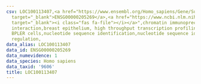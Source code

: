 ```yaml
---
csv: LOC100113407,<a href="https://www.ensembl.org/Homo_sapiens/Gene/Summary?db=core;g=ENSG00000205269"
  target="_blank">ENSG00000205269</a>,<a href="https://www.ncbi.nlm.nih.gov/pubmed/22863008"
  target="_blank"><i class="fas fa-file"></i></a>",chromatin immunoprecipitation assay,direct
  interaction,breast epithelium, high throughput transcription profiling by microarray,
  BPLER cells,nucleotide sequence identification,nucleotide sequence identification,transcriptional
  regulation,
data_alias: LOC100113407
data_id: ENSG00000205269
data_numevidence: 1
data_species: Homo sapiens
data_taxid: '9606'
title: LOC100113407
---
```

